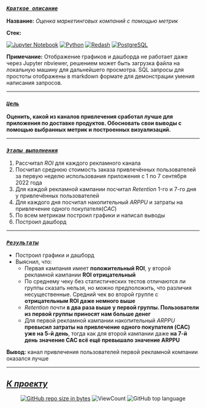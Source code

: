 <!--###### -

### [***`Coдержание`***](#-) :<br>

 - [***Краткое описание проекта***](#Краткое-описание-проекта)
 
 - [***Цель проекта***](#Цель-проекта)
 
 - [***Ключевые задачи***](#Ключевые-задачи)
 
 - [***Ссылка на проект***](https://github.com/IvanoVladimir/karpov_courses/blob/main/Final_project/Mobile_games.ipynb 'Ссылка на проект')

-----> 

### [***`Краткое описание`***](#-)<br>

**Название:** *Оценка маркетинговых компаний с помощью метрик*

**Стек:**

[![Jupyter Notebook](https://img.shields.io/badge/Jupyter-424242?style=for-the-badge&logo=Jupyter&logoColor=BA7400)](https://jupyter.org/)
[![Python](https://img.shields.io/badge/python-1C648D?style=for-the-badge&logo=python&logoColor=ffdd54)](https://www.python.org/)
[![Redash](https://img.shields.io/badge/Redash-C85A47?style=for-the-badge&logo=Redash&logoColor=ffdd54)](https://redash.io/)
[![PostgreSQL](https://img.shields.io/badge/postgresql-424242?style=for-the-badge&logo=postgresql&logoColor=005E9F)](https://www.postgresql.org/)

   **Примечание:** Отображение графиков и дашборда не работает даже через  Jupyter nbviewer, решением может быть загрузка файла на локальную машину для дальнейшего просмотра. SQL запросы для простоты отображены в markdown формате для демонстрации умения написания запросов.

---

### [***`Цель`***](#-)<br>

**Оценить, какой из каналов привлечения сработал лучше для приложения по доставке продуктов. Обосновать свои выводы с помощью выбранных метрик и построенных визуализаций.**
 
---

### [***`Этапы выполнения`***](#-)<br>

1. Рассчитал *ROI* для каждого рекламного канала
2. Посчитал среднюю стоимость заказа привлечённых пользователей за первую неделю использования приложения с 1 по 7 сентября 2022 года
3. Для каждой рекламной кампании посчитал *Retention* 1-го и 7-го дня у привлечённых пользователей
4. Для каждого дня посчитал накопительный *ARPPU* и затраты на привлечение одного покупателя(*CAC*)
5. По всем метрикам построил графики и написал выводы
6. Построил дашборд

---

### [***`Результаты`***](#-)<br>

* Построил графики и дашборд
* Выяснил, что:
  * Первая кампания имеет **положительный ROI**, у второй рекламной кампании **ROI отрицательный**
  * По среднему чеку без статистических тестов отличаются ли группы сказать нельзя, но можно предположить, что различия несущественные. Средний чек во второй группе с **отрицательным ROI даже немного выше**
  * *Retention* почти **в два раза выше у первой группы. Пользователи из первой группы приносят нам больше денег**
  * Для первой рекламной кампании накопительный *ARPPU* **превысил затраты на привлечение одного покупателя (CAC) уже на 5-й день**, тогда как для второй кампании даже **на 7-й день значение CAC всё ещё превышало значение ARPPU**

**Вывод:** канал привлечения пользователей первой рекламной компании оказался лучше

---

## [***К проекту***](https://github.com/IvanoVladimir/Marketing_metrics/blob/main/Marketing%20metrics.ipynb 'Ссылка на проект') 
<!--## [***К содержанию ->***](#-)-->
<div id="badges" align="center">

<!-- [![GitHub last commit](https://img.shields.io/github/last-commit/IvanoVladimir/E-commerce.svg)](https://github.com/IvanoVladimir/E-commerce) 
[![GitHub commit activity the past week, 4 weeks, year](https://img.shields.io/github/commit-activity/y/IvanoVladimir/E-commerce.svg)](https://github.com/IvanoVladimir/E-commerce)--> 
[![GitHub repo size in bytes](https://img.shields.io/github/repo-size/IvanoVladimir/Marketing_metrics.svg)](https://github.com/IvanoVladimir/E-commerce)
![ViewCount](https://views.whatilearened.today/views/github/IvanoVladimir/Marketing_metrics.svg?cache=remove)
![GitHub top language](https://img.shields.io/github/languages/top/IvanoVladimir/Marketing_metrics.svg?style=flat)

</div>
